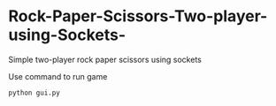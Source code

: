 # Rock-Paper-Scissors-Two-player-using-Sockets-
Simple two-player rock paper scissors using sockets



Use command to run game
```
python gui.py
```
